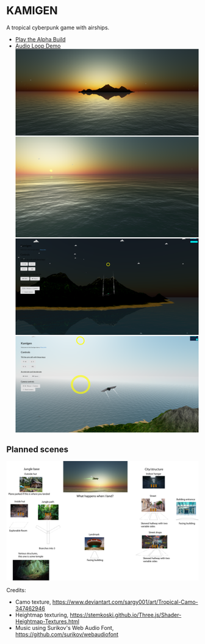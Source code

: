 # KAMIGEN
A tropical cyberpunk game with airships.

- [Play the Alpha Build](https://kamigen.com)
- [Audio Loop Demo](https://kamigen.com/music/flying.html)
![Island Screenshot](/art/Wallpaper.PNG)
![Ocean Screenshot](/art/Screenshot%202018-09-22.PNG)
![Night Screenshot](/art/Screenshot%202019-01-26.PNG)
![Ship Screenshot](/art/Screenshot%202019-01-26-1.PNG)

## Planned scenes
![WIP Concepts for scenes](/art/Scenes.png)

Credits:
- Camo texture, https://www.deviantart.com/sargy001/art/Tropical-Camo-347462946
- Heightmap texturing, https://stemkoski.github.io/Three.js/Shader-Heightmap-Textures.html
- Music using Surikov's Web Audio Font, https://github.com/surikov/webaudiofont
